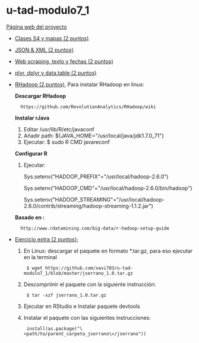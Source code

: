 u-tad-modulo7_1
===============

[Página web del proyecto](http://xavi783.github.io/u-tad-modulo7_1)


* [Clases S4 y mapas (2 puntos)](http://xavi783.github.io/u-tad-modulo7_1/ejercicio1.html)
* [JSON & XML (2 puntos)](http://xavi783.github.io/u-tad-modulo7_1/ejercicio2.html)
* [Web scraping, texto y fechas (2 puntos)](http://xavi783.github.io/u-tad-modulo7_1/ejercicio3.html)
* [plyr, dplyr y data.table (2 puntos)](http://xavi783.github.io/u-tad-modulo7_1/ejercicio4.html)
* [RHadoop (2 puntos)](http://xavi783.github.io/u-tad-modulo7_1/ejercicio5.html), Para instalar RHadoop en linux:

	**Descargar RHadoop**
	
		https://github.com/RevolutionAnalytics/RHadoop/wiki

	**Instalar rJava**
	1. Editar /usr/lib/R/etc/javaconf
	2. Añadir path: ${JAVA_HOME="/usr/local/java/jdk1.7.0_71"}
	3. Ejecutar: $ sudo R CMD javareconf

	**Configurar R**
	
	1. Ejecutar:
	
		Sys.setenv("HADOOP_PREFIX"="/usr/local/hadoop-2.6.0")
		
		Sys.setenv("HADOOP_CMD"="/usr/local/hadoop-2.6.0/bin/hadoop")
		
		Sys.setenv("HADOOP_STREAMING"="/usr/local/hadoop-2.6.0/contrib/streaming/hadoop-streaming-1.1.2.jar")

	**Basado en :**

		http://www.rdatamining.com/big-data/r-hadoop-setup-guide
	
* [Ejercicio extra (2 puntos):](https://github.com/xavi783/u-tad-modulo7_1/blob/master/jserrano_1.0.tar.gz)
	
	1. En Linux: descargar el paquete en formato *.tar.gz, para eso ejecutar en la terminal
	
			$ wget https://github.com/xavi783/u-tad-modulo7_1/blob/master/jserrano_1.0.tar.gz

	2. Descomprimir el paquete con la siguiente instrucción:
	
			$ tar -xzf jserrano_1.0.tar.gz

	3. Ejecutar en RStudio e Instalar paquete devtools
	4. Instalar el paquete con las siguientes instrucciones:
	
			install(as.package("\<path/to/parent_carpeta_jserrano\>/jserrano"))
